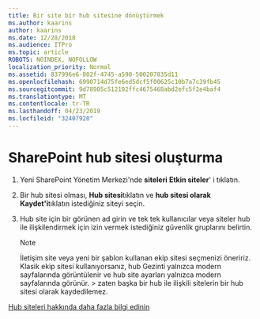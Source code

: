 ```yaml
---
title: Bir site bir hub sitesine dönüştürmek
ms.author: kaarins
author: kaarins
ms.date: 12/28/2018
ms.audience: ITPro
ms.topic: article
ROBOTS: NOINDEX, NOFOLLOW
localization_priority: Normal
ms.assetid: 837996e6-802f-4745-a590-500207835d11
ms.openlocfilehash: 6990714d75fe6ed5dcf5f00625c10b7a7c39fb45
ms.sourcegitcommit: 9d78905c512192ffc4675468abd2efc5f2e4baf4
ms.translationtype: MT
ms.contentlocale: tr-TR
ms.lasthandoff: 04/23/2019
ms.locfileid: "32407920"
---
```

# <a name="create-a-sharepoint-hub-site"></a>SharePoint hub sitesi oluşturma

1. Yeni SharePoint Yönetim Merkezi'nde **siteleri** **Etkin siteler**' i tıklatın. 
    
2. Bir hub sitesi olması, **Hub sitesi**tıklatın ve **hub sitesi olarak Kaydet'i**tıklatın istediğiniz siteyi seçin. 
    
3. Hub site için bir görünen ad girin ve tek tek kullanıcılar veya siteler hub ile ilişkilendirmek için izin vermek istediğiniz güvenlik gruplarını belirtin.
    
    > [!NOTE]
    >  İletişim site veya yeni bir şablon kullanan ekip sitesi seçmenizi öneririz. Klasik ekip sitesi kullanıyorsanız, hub Gezinti yalnızca modern sayfalarında görüntülenir ve hub site ayarları yalnızca modern sayfalarında görünür. > zaten başka bir hub ile ilişkili sitelerin bir hub sitesi olarak kaydedilemez. 
  
[Hub siteleri hakkında daha fazla bilgi edinin](https://go.microsoft.com/fwlink/?linkid=869149)
  

